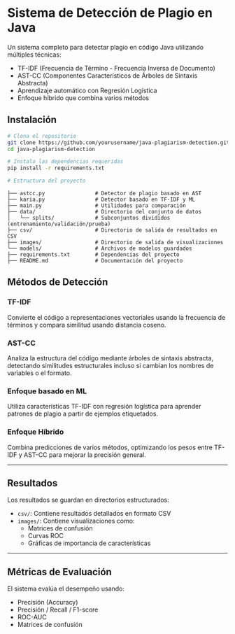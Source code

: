 # Sistema de Detección de Plagio en Java

Un sistema completo para detectar plagio en código Java utilizando múltiples técnicas:
- TF-IDF (Frecuencia de Término - Frecuencia Inversa de Documento)
- AST-CC (Componentes Característicos de Árboles de Sintaxis Abstracta)
- Aprendizaje automático con Regresión Logística
- Enfoque híbrido que combina varios métodos

## Instalación

```bash
# Clona el repositorio
git clone https://github.com/yourusername/java-plagiarism-detection.git
cd java-plagiarism-detection

# Instala las dependencias requeridas
pip install -r requirements.txt

# Estructura del proyecto
```
```plaintext
├── astcc.py                # Detector de plagio basado en AST
├── karia.py                # Detector basado en TF-IDF y ML
├── main.py                 # Utilidades para comparación
├── data/                   # Directorio del conjunto de datos
│   └── splits/             # Subconjuntos divididos (entrenamiento/validación/prueba)
├── csv/                    # Directorio de salida de resultados en CSV
├── images/                 # Directorio de salida de visualizaciones 
└── models/                 # Archivos de modelos guardados
├── requirements.txt        # Dependencias del proyecto
├── README.md               # Documentación del proyecto
```


## Métodos de Detección

### TF-IDF
Convierte el código a representaciones vectoriales usando la frecuencia de términos y compara similitud usando distancia coseno.

### AST-CC
Analiza la estructura del código mediante árboles de sintaxis abstracta, detectando similitudes estructurales incluso si cambian los nombres de variables o el formato.

### Enfoque basado en ML
Utiliza características TF-IDF con regresión logística para aprender patrones de plagio a partir de ejemplos etiquetados.

### Enfoque Híbrido
Combina predicciones de varios métodos, optimizando los pesos entre TF-IDF y AST-CC para mejorar la precisión general.

---

## Resultados

Los resultados se guardan en directorios estructurados:

- `csv/`: Contiene resultados detallados en formato CSV
- `images/`: Contiene visualizaciones como:
    - Matrices de confusión
    - Curvas ROC
    - Gráficas de importancia de características

---

## Métricas de Evaluación

El sistema evalúa el desempeño usando:

- Precisión (Accuracy)
- Precisión / Recall / F1-score
- ROC-AUC
- Matrices de confusión

